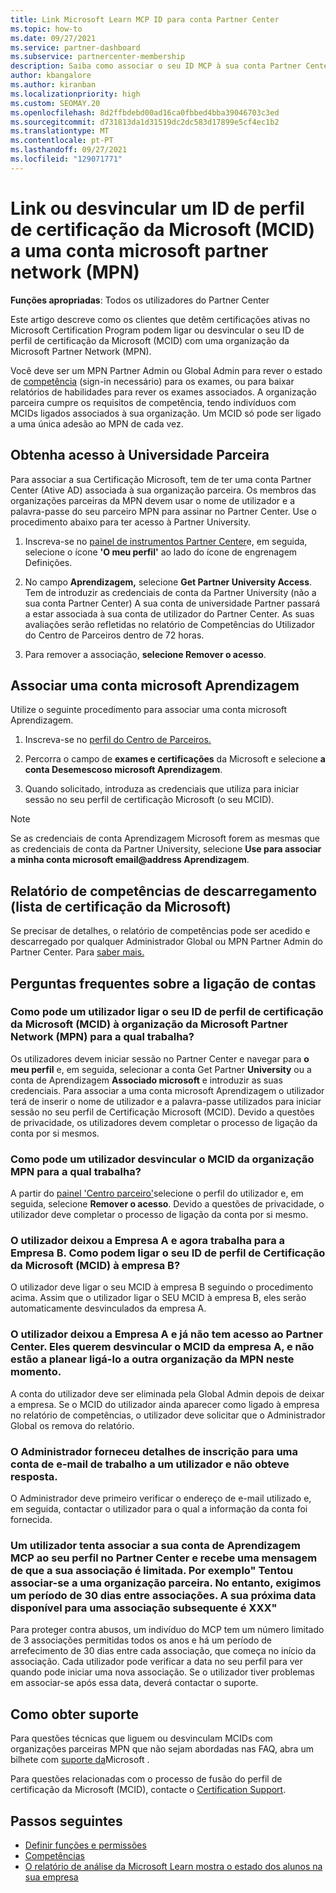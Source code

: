 ```yaml
---
title: Link Microsoft Learn MCP ID para conta Partner Center
ms.topic: how-to
ms.date: 09/27/2021
ms.service: partner-dashboard
ms.subservice: partnercenter-membership
description: Saiba como associar o seu ID MCP à sua conta Partner Center para que a sua empresa possa ver os caminhos de treino e aprendizagem que tomou em relação às competências.
author: kbangalore
ms.author: kiranban
ms.localizationpriority: high
ms.custom: SEOMAY.20
ms.openlocfilehash: 8d2ffbdebd00ad16ca0fbbed4bba39046703c3ed
ms.sourcegitcommit: d731813da1d31519dc2dc583d17899e5cf4ec1b2
ms.translationtype: MT
ms.contentlocale: pt-PT
ms.lasthandoff: 09/27/2021
ms.locfileid: "129071771"
---
```

# <a name="link-or-unlink-a-microsoft-certification-profile-id-mcid-to-a-microsoft-partner-network-mpn-account"></a>Link ou desvincular um ID de perfil de certificação da Microsoft (MCID) a uma conta microsoft partner network (MPN)

**Funções apropriadas**: Todos os utilizadores do Partner Center

Este artigo descreve como os clientes que detêm certificações ativas no Microsoft Certification Program podem ligar ou desvincular o seu ID de perfil de certificação da Microsoft (MCID) com uma organização da Microsoft Partner Network (MPN).

Você deve ser um MPN Partner Admin ou Global Admin para rever o estado de [competência](https://partner.microsoft.com/pcv/partnership/competencies) (sign-in necessário) para os exames, ou para baixar relatórios de habilidades para rever os exames associados. A organização parceira cumpre os requisitos de competência, tendo indivíduos com MCIDs ligados associados à sua organização. Um MCID só pode ser ligado a uma única adesão ao MPN de cada vez.

## <a name="get-partner-university-access"></a>Obtenha acesso à Universidade Parceira

Para associar a sua Certificação Microsoft, tem de ter uma conta Partner Center (Ative AD) associada à sua organização parceira. Os membros das organizações parceiras da MPN devem usar o nome de utilizador e a palavra-passe do seu parceiro MPN para assinar no Partner Center.
Use o procedimento abaixo para ter acesso à Partner University.

1. Inscreva-se no [painel de instrumentos Partner Center](https://partner.microsoft.com/dashboard/)e, em seguida, selecione o ícone **'O meu perfil'** ao lado do ícone de engrenagem Definições.

2. No campo **Aprendizagem,** selecione **Get Partner University Access**. Tem de introduzir as credenciais de conta da Partner University (não a sua conta Partner Center) A sua conta de universidade Partner passará a estar associada à sua conta de utilizador do Partner Center. As suas avaliações serão refletidas no relatório de Competências do Utilizador do Centro de Parceiros dentro de 72 horas.

3. Para remover a associação, **selecione Remover o acesso**.

## <a name="associate-a-microsoft-learning-account"></a>Associar uma conta microsoft Aprendizagem

Utilize o seguinte procedimento para associar uma conta microsoft Aprendizagem. 

1. Inscreva-se no [perfil do Centro de Parceiros.](https://partner.microsoft.com/pc/Users/MyAccount)

2. Percorra o campo de **exames e certificações** da Microsoft e selecione **a conta Desemescoso microsoft Aprendizagem**.

3. Quando solicitado, introduza as credenciais que utiliza para iniciar sessão no seu perfil de certificação Microsoft (o seu MCID).

> [!NOTE]
> Se as credenciais de conta Aprendizagem Microsoft forem as mesmas que as credenciais de conta da Partner University, selecione **Use para associar a minha conta microsoft email@address Aprendizagem**.

## <a name="download-skills-report-microsoft-certification-list"></a>Relatório de competências de descarregamento (lista de certificação da Microsoft)
Se precisar de detalhes, o relatório de competências pode ser acedido e descarregado por qualquer Administrador Global ou MPN Partner Admin do Partner Center. Para [saber mais.](./mpn-skills-report.md#view-skills-report-data)

## <a name="frequently-asked-questions-about-linking-accounts"></a>Perguntas frequentes sobre a ligação de contas

### <a name="how-can-a-user-link-their-microsoft-certification-profile-id-mcid-with-the-microsoft-partner-network-mpn-organization-they-work-for"></a>Como pode um utilizador ligar o seu ID de perfil de certificação da Microsoft (MCID) à organização da Microsoft Partner Network (MPN) para a qual trabalha?

Os utilizadores devem iniciar sessão no Partner Center e navegar para **o meu perfil** e, em seguida, selecionar a conta Get Partner **University** ou a conta de Aprendizagem **Associado microsoft** e introduzir as suas credenciais. Para associar a uma conta microsoft Aprendizagem o utilizador terá de inserir o nome de utilizador e a palavra-passe utilizados para iniciar sessão no seu perfil de Certificação Microsoft (MCID). Devido a questões de privacidade, os utilizadores devem completar o processo de ligação da conta por si mesmos.  

### <a name="how-can-a-user-unlink-their-mcid-from-the-mpn-organization-they-work-for"></a>Como pode um utilizador desvincular o MCID da organização MPN para a qual trabalha?

A partir do [painel 'Centro parceiro'](https://partner.microsoft.com/dashboard)selecione o perfil do utilizador e, em seguida, selecione **Remover o acesso**. Devido a questões de privacidade, o utilizador deve completar o processo de ligação da conta por si mesmo.

### <a name="the-user-left-company-a-and-now-works-for-company-b-how-can-they-link-their-microsoft-certification-profile-id-mcid-with-company-b"></a>O utilizador deixou a Empresa A e agora trabalha para a Empresa B. Como podem ligar o seu ID de perfil de Certificação da Microsoft (MCID) à empresa B?

O utilizador deve ligar o seu MCID à empresa B seguindo o procedimento acima. Assim que o utilizador ligar o SEU MCID à empresa B, eles serão automaticamente desvinculados da empresa A.

### <a name="the-user-left-company-a-and-no-longer-has-access-to-partner-center-they-want-to-unlink-their-mcid-from-company-a-and-are-not-planning-to-link-it-with-another-mpn-organization-at-the-moment"></a>O utilizador deixou a Empresa A e já não tem acesso ao Partner Center. Eles querem desvincular o MCID da empresa A, e não estão a planear ligá-lo a outra organização da MPN neste momento.

A conta do utilizador deve ser eliminada pela Global Admin depois de deixar a empresa. Se o MCID do utilizador ainda aparecer como ligado à empresa no relatório de competências, o utilizador deve solicitar que o Administrador Global os remova do relatório.

### <a name="the-admin-provided-sign-in-details-for-a-work-email-account-to-a-user-and-they-have-had-no-response"></a>O Administrador forneceu detalhes de inscrição para uma conta de e-mail de trabalho a um utilizador e não obteve resposta.

O Administrador deve primeiro verificar o endereço de e-mail utilizado e, em seguida, contactar o utilizador para o qual a informação da conta foi fornecida.

### <a name="a-user-tries-to-associate-their-mcp-learning-account-to-their-profile-in-partner-center-and-receives-a-message-that-their-association-is-limited-for-example-you-have-attempted-to-associate-with-a-partner-organization-however-we-require-a-period-of-30-days-between-associations-your-next-available-date-for-a-subsequent-association-is-xxx"></a>Um utilizador tenta associar a sua conta de Aprendizagem MCP ao seu perfil no Partner Center e recebe uma mensagem de que a sua associação é limitada. Por exemplo" Tentou associar-se a uma organização parceira. No entanto, exigimos um período de 30 dias entre associações. A sua próxima data disponível para uma associação subsequente é XXX"

Para proteger contra abusos, um indivíduo do MCP tem um número limitado de 3 associações permitidas todos os anos e há um período de arrefecimento de 30 dias entre cada associação, que começa no início da associação. Cada utilizador pode verificar a data no seu perfil para ver quando pode iniciar uma nova associação. Se o utilizador tiver problemas em associar-se após essa data, deverá contactar o suporte.  

## <a name="how-to-get-support"></a>Como obter suporte

Para questões técnicas que liguem ou desvinculam MCIDs com organizações parceiras MPN que não sejam abordadas nas FAQ, abra um bilhete com [suporte da](https://partner.microsoft.com/support)Microsoft .

Para questões relacionadas com o processo de fusão do perfil de certificação da Microsoft (MCID), contacte o [Certification Support](https://aka.ms/mcpforum).

## <a name="next-steps"></a>Passos seguintes

- [Definir funções e permissões](./permissions-overview.md)
- [Competências](https://partner.microsoft.com/membership/competencies)
- [O relatório de análise da Microsoft Learn mostra o estado dos alunos na sua empresa](ms-learn-analytics.md)
